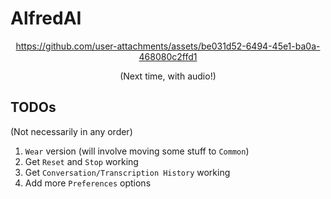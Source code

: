 # AlfredAI

<div align="center">

https://github.com/user-attachments/assets/be031d52-6494-45e1-ba0a-468080c2ffd1

(Next time, with audio!)

</div>

## TODOs
(Not necessarily in any order)
1. `Wear` version (will involve moving some stuff to `Common`)
2. Get `Reset` and `Stop` working
3. Get `Conversation/Transcription History` working
4. Add more `Preferences` options

